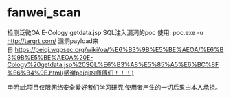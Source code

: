 # fanwei_scan
检测泛微OA E-Cology getdata.jsp SQL注入漏洞的poc
使用: poc.exe -u http://targrt.com/
漏洞payload来自:https://peiqi.wgpsec.org/wiki/oa/%E6%B3%9B%E5%BE%AEOA/%E6%B3%9B%E5%BE%AEOA%20E-Cology%20getdata.jsp%20SQL%E6%B3%A8%E5%85%A5%E6%BC%8F%E6%B4%9E.html(感谢peiqi的师傅们！！！)

申明:此项目仅限网络安全爱好者们学习研究,使用者产生的一切后果由本人承担。
